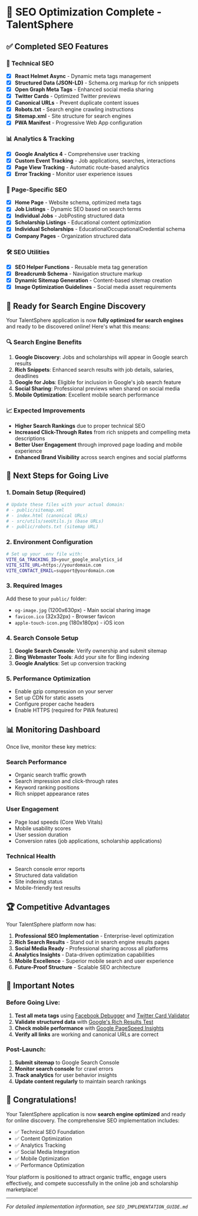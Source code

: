 # 🎯 SEO Optimization Complete - TalentSphere

## ✅ Completed SEO Features

### 🔧 Technical SEO
- [x] **React Helmet Async** - Dynamic meta tags management
- [x] **Structured Data (JSON-LD)** - Schema.org markup for rich snippets
- [x] **Open Graph Meta Tags** - Enhanced social media sharing
- [x] **Twitter Cards** - Optimized Twitter previews
- [x] **Canonical URLs** - Prevent duplicate content issues
- [x] **Robots.txt** - Search engine crawling instructions
- [x] **Sitemap.xml** - Site structure for search engines
- [x] **PWA Manifest** - Progressive Web App configuration

### 📊 Analytics & Tracking
- [x] **Google Analytics 4** - Comprehensive user tracking
- [x] **Custom Event Tracking** - Job applications, searches, interactions
- [x] **Page View Tracking** - Automatic route-based analytics
- [x] **Error Tracking** - Monitor user experience issues

### 📱 Page-Specific SEO
- [x] **Home Page** - Website schema, optimized meta tags
- [x] **Job Listings** - Dynamic SEO based on search terms
- [x] **Individual Jobs** - JobPosting structured data
- [x] **Scholarship Listings** - Educational content optimization
- [x] **Individual Scholarships** - EducationalOccupationalCredential schema
- [x] **Company Pages** - Organization structured data

### 🛠️ SEO Utilities
- [x] **SEO Helper Functions** - Reusable meta tag generation
- [x] **Breadcrumb Schema** - Navigation structure markup
- [x] **Dynamic Sitemap Generation** - Content-based sitemap creation
- [x] **Image Optimization Guidelines** - Social media asset requirements

## 🚀 Ready for Search Engine Discovery

Your TalentSphere application is now **fully optimized for search engines** and ready to be discovered online! Here's what this means:

### 🔍 Search Engine Benefits
1. **Google Discovery**: Jobs and scholarships will appear in Google search results
2. **Rich Snippets**: Enhanced search results with job details, salaries, deadlines
3. **Google for Jobs**: Eligible for inclusion in Google's job search feature
4. **Social Sharing**: Professional previews when shared on social media
5. **Mobile Optimization**: Excellent mobile search performance

### 📈 Expected Improvements
- **Higher Search Rankings** due to proper technical SEO
- **Increased Click-Through Rates** from rich snippets and compelling meta descriptions
- **Better User Engagement** through improved page loading and mobile experience
- **Enhanced Brand Visibility** across search engines and social platforms

## 🎯 Next Steps for Going Live

### 1. Domain Setup (Required)
```bash
# Update these files with your actual domain:
# - public/sitemap.xml
# - index.html (canonical URLs)
# - src/utils/seoUtils.js (base URLs)
# - public/robots.txt (sitemap URL)
```

### 2. Environment Configuration
```bash
# Set up your .env file with:
VITE_GA_TRACKING_ID=your_google_analytics_id
VITE_SITE_URL=https://yourdomain.com
VITE_CONTACT_EMAIL=support@yourdomain.com
```

### 3. Required Images
Add these to your `public/` folder:
- `og-image.jpg` (1200x630px) - Main social sharing image
- `favicon.ico` (32x32px) - Browser favicon
- `apple-touch-icon.png` (180x180px) - iOS icon

### 4. Search Console Setup
1. **Google Search Console**: Verify ownership and submit sitemap
2. **Bing Webmaster Tools**: Add your site for Bing indexing
3. **Google Analytics**: Set up conversion tracking

### 5. Performance Optimization
- Enable gzip compression on your server
- Set up CDN for static assets
- Configure proper cache headers
- Enable HTTPS (required for PWA features)

## 📊 Monitoring Dashboard

Once live, monitor these key metrics:

### Search Performance
- Organic search traffic growth
- Search impression and click-through rates
- Keyword ranking positions
- Rich snippet appearance rates

### User Engagement
- Page load speeds (Core Web Vitals)
- Mobile usability scores
- User session duration
- Conversion rates (job applications, scholarship applications)

### Technical Health
- Search console error reports
- Structured data validation
- Site indexing status
- Mobile-friendly test results

## 🏆 Competitive Advantages

Your TalentSphere platform now has:

1. **Professional SEO Implementation** - Enterprise-level optimization
2. **Rich Search Results** - Stand out in search engine results pages
3. **Social Media Ready** - Professional sharing across all platforms
4. **Analytics Insights** - Data-driven optimization capabilities
5. **Mobile Excellence** - Superior mobile search and user experience
6. **Future-Proof Structure** - Scalable SEO architecture

## 🚨 Important Notes

### Before Going Live:
1. **Test all meta tags** using [Facebook Debugger](https://developers.facebook.com/tools/debug/) and [Twitter Card Validator](https://cards-dev.twitter.com/validator)
2. **Validate structured data** with [Google's Rich Results Test](https://search.google.com/test/rich-results)
3. **Check mobile performance** with [Google PageSpeed Insights](https://pagespeed.web.dev/)
4. **Verify all links** are working and canonical URLs are correct

### Post-Launch:
1. **Submit sitemap** to Google Search Console
2. **Monitor search console** for crawl errors
3. **Track analytics** for user behavior insights
4. **Update content regularly** to maintain search rankings

## 🎉 Congratulations!

Your TalentSphere application is now **search engine optimized** and ready for online discovery. The comprehensive SEO implementation includes:

- ✅ Technical SEO Foundation
- ✅ Content Optimization
- ✅ Analytics Tracking
- ✅ Social Media Integration
- ✅ Mobile Optimization
- ✅ Performance Optimization

Your platform is positioned to attract organic traffic, engage users effectively, and compete successfully in the online job and scholarship marketplace!

---

*For detailed implementation information, see `SEO_IMPLEMENTATION_GUIDE.md`*
